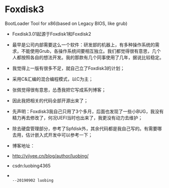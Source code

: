 # Foxdisk3
BootLoader Tool for x86(based on Legacy BIOS, like grub)
* Foxdisk3.01起源于Foxdisk1和Foxdisk2
* 最早是公司内部需要这么一个软件：研发部的机器上，有多种操作系统的需求，不能使用Grub，各操作系统间要相互独立。我们都觉得很有意思，几个人都按照各自的想法开发。我的那款有几个同事使用了几年，据说比较稳定。
* 我觉得上一版有很多不足，就自己立了Foxdisk3的计划；
* 采用C&汇编的混合编程模式，以C为主；
* 张佩觉得很有意思，怂恿我把它写成系列博客；
* 因此我把相关的代码全部开源出来了；
* 先声明：Foxdisk3我自己只用了3个多月，后面也发现了一些小BUG，我没有精力再去修改了，何况UEFI当时也出来了，我更没有动力去维护；
* 除去硬盘管理部分，参考了Spfdisk外，其余代码都是我自己写的。有需要哪去用，估计嵌入式开发中可以参考一下；
* 博客地址：
* http://yiiyee.cn/blog/author/luobing/
* csdn:luobing4365

*                                                                                            --20190902 luobing

